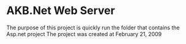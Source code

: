 # AKB.Net Web Server
The purpose of this project is quickly run the folder that contains the Asp.net project
The project was created at February 21, 2009

